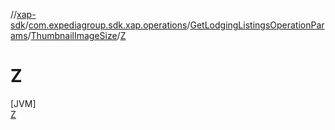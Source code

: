 //[xap-sdk](../../../../../index.md)/[com.expediagroup.sdk.xap.operations](../../../index.md)/[GetLodgingListingsOperationParams](../../index.md)/[ThumbnailImageSize](../index.md)/[Z](index.md)

# Z

[JVM]\
[Z](index.md)
